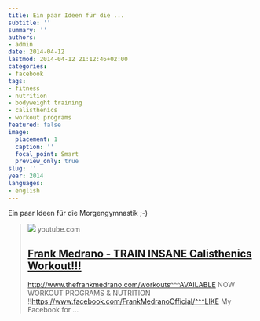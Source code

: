 ```yaml
---
title: Ein paar Ideen für die ...
subtitle: ''
summary: ''
authors:
- admin
date: 2014-04-12
lastmod: 2014-04-12 21:12:46+02:00
categories:
- facebook
tags:
- fitness
- nutrition
- bodyweight training
- calisthenics
- workout programs
featured: false
image:
  placement: 1
  caption: ''
  focal_point: Smart
  preview_only: true
slug: ''
year: 2014
languages:
- english
---
```


Ein paar Ideen für die Morgengymnastik ;-)
> [![](https://i.ytimg.com/vi/mvJHw64fxgQ/hqdefault.jpg)](https://www.youtube.com/watch?v=mvJHw64fxgQ)
> youtube.com
> ## [Frank Medrano - TRAIN INSANE Calisthenics Workout!!!](https://www.youtube.com/watch?v=mvJHw64fxgQ)
>
>http://www.thefrankmedrano.com/workouts^^^AVAILABLE NOW WORKOUT PROGRAMS & NUTRITION !!https://www.facebook.com/FrankMedranoOfficial/^^^LIKE My Facebook for ...